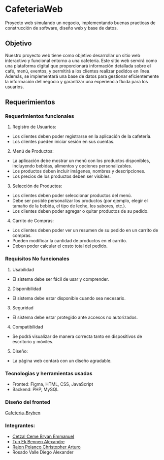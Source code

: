 # CafeteriaWeb
Proyecto web simulando un negocio, implementando buenas practicas de construcción de software, diseño web y base de datos.

## Objetivo  
Nuestro proyecto web tiene como objetivo desarrollar un sitio web interactivo y funcional entorno a una cafetería. Este sitio web servirá como una plataforma digital que proporcionará información detallada sobre el café, menú, eventos, y permitirá a los clientes realizar pedidos en línea. Además, se implementará una base de datos para gestionar eficientemente la información del negocio y garantizar una experiencia fluida para los usuarios.  

## Requerimientos  
### Requerimientos funcionales  
1. Registro de Usuarios:  
-	Los clientes deben poder registrarse en la aplicación de la cafetería.  
-	Los clientes pueden iniciar sesión en sus cuentas.
  
2.	Menú de Productos:  
-	La aplicación debe mostrar un menú con los productos disponibles, incluyendo bebidas, alimentos y opciones personalizables.  
-	Los productos deben incluir imágenes, nombres y descripciones.  
-	Los precios de los productos deben ser visibles.  
  
3.	Selección de Productos:  
-	Los clientes deben poder seleccionar productos del menú.  
-	Debe ser posible personalizar los productos (por ejemplo, elegir el tamaño de la bebida, el tipo de leche, los sabores, etc.).  
-	Los clientes deben poder agregar o quitar productos de su pedido.  
  
4.	Carrito de Compras:  
-	Los clientes deben poder ver un resumen de su pedido en un carrito de compras.  
-	Pueden modificar la cantidad de productos en el carrito.  
-	Deben poder calcular el costo total del pedido.

### Requisitos No funcionales  
1.	Usabilidad
-	El sistema debe ser fácil de usar y comprender.
2.	Disponibilidad
-	El sistema debe estar disponible cuando sea necesario. 
3.	Seguridad
-	El sistema debe estar protegido ante accesos no autorizados.
4.	Compatibilidad
-	Se podrá visualizar de manera correcta tanto en dispositivos de escritorio y móviles.
5.	Diseño:
-	La página web contará con un diseño agradable.


### Tecnologias y herramientas usadas
- Fronted: Figma, HTML, CSS, JavaScript
- Backend: PHP, MySQL

### Diseño del fronted
[Cafeteria-Bryben](https://www.figma.com/file/9TfKFMGkCFPJihrZy8k6pp/Cafeter%C3%ADa?type=design&node-id=39%3A58&mode=design&t=ocXO2IddxThTE1dX-1)

### Integrantes: 
- [Cetzal Ceme Bryan Emmanuel](https://github.com/BryanCetzal/)
- [Tun Ek Bennen Alexandre](https://github.com/Benn7n/)
- [Rajon Polanco Christopher Arturo](https://github.com/ChrisARP12)
- Rosado Valle Diego Alexander

